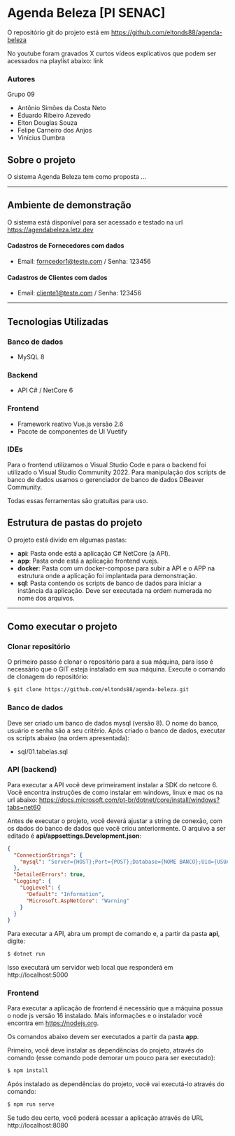 # Agenda Beleza [PI SENAC]
O repositório git do projeto está em https://github.com/eltonds88/agenda-beleza

No youtube foram gravados X curtos vídeos explicativos que podem ser acessados na playlist abaixo:
link

### Autores
Grupo 09
- Antônio Simões da Costa Neto
- Eduardo Ribeiro Azevedo
- Elton Douglas Souza
- Felipe Carneiro dos Anjos
- Vinícius Dumbra

## Sobre o projeto

O sistema Agenda Beleza tem como proposta ...

<hr />

## Ambiente de demonstração
O sistema está disponível para ser acessado e testado na url https://agendabeleza.letz.dev


#### Cadastros de Fornecedores com dados
- Email: forncedor1@teste.com / Senha: 123456

#### Cadastros de Clientes com dados
- Email: cliente1@teste.com / Senha: 123456

<hr />

## Tecnologias Utilizadas
### Banco de dados
- MySQL 8

### Backend
- API C# / NetCore 6

### Frontend
- Framework reativo Vue.js versão 2.6
- Pacote de componentes de UI Vuetify

### IDEs
Para o frontend utilizamos o Visual Studio Code e para o backend foi utilizado o Visual Studio Community 2022.
Para manipulação dos scripts de banco de dados usamos o gerenciador de banco de dados DBeaver Community.

Todas essas ferramentas são gratuítas para uso.

## Estrutura de pastas do projeto
O projeto está divido em algumas pastas:
- **api**: Pasta onde está a aplicação C# NetCore (a API).
- **app**: Pasta onde está a aplicação frontend vuejs.
- **docker**: Pasta com um docker-compose para subir a API e o APP na estrutura onde a aplicação foi implantada para demonstração.
- **sql**: Pasta contendo os scripts de banco de dados para iniciar a instância da aplicação. Deve ser executada na ordem numerada no nome dos arquivos.

<hr />

## Como executar o projeto
### Clonar repositório
O primeiro passo é clonar o repositório para a sua máquina, para isso é necessário que o GIT esteja instalado em sua máquina.
Execute o comando de clonagem do repositório:

```bash
$ git clone https://github.com/eltonds88/agenda-beleza.git
```

### Banco de dados
Deve ser criado um banco de dados mysql (versão 8). O nome do banco, usuário e senha são a seu critério.
Após criado o banco de dados, executar os scripts abaixo (na ordem apresentada):
- sql/01.tabelas.sql

### API (backend)
Para executar a API você deve primeirament instalar a SDK do netcore 6.
Você encontra instruções de como instalar em windows, linux e mac os na url abaixo:
https://docs.microsoft.com/pt-br/dotnet/core/install/windows?tabs=net60

Antes de executar o projeto, você deverá ajustar a string de conexão, com os dados do banco de dados que você criou anteriormente. O arquivo a ser editado é **api/appsettings.Development.json**:
```json
{
  "ConnectionStrings": {
    "mysql": "Server={HOST};Port={POST};Database={NOME BANCO};Uid={USUARIO BANCO};Pwd={SENHA BANCO};"
  },
  "DetailedErrors": true,
  "Logging": {
    "LogLevel": {
      "Default": "Information",
      "Microsoft.AspNetCore": "Warning"
    }
  }
}
```
Para executar a API, abra um prompt de comando e, a partir da pasta **api**, digite:
 ```bash
 $ dotnet run
 ```
 Isso executará um servidor web local que responderá em http://localhost:5000

### Frontend
Para executar a aplicação de frontend é necessário que a máquina possua o node js versão 16 instalado. Mais informações e o instalador você encontra em https://nodejs.org.

Os comandos abaixo devem ser executados a partir da pasta **app**.

Primeiro, você deve instalar as dependências do projeto, através do comando (esse comando pode demorar um pouco para ser executado):
```bash
$ npm install
``` 

Após instalado as dependências do projeto, você vai executá-lo através do comando:
```bash
$ npm run serve
```

Se tudo deu certo, você poderá acessar a aplicação através de URL http://localhost:8080

